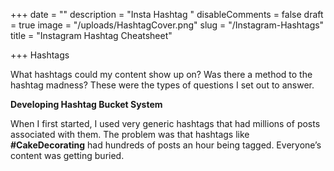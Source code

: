 +++
date = ""
description = "Insta Hashtag "
disableComments = false
draft = true
image = "/uploads/HashtagCover.png"
slug = "/Instagram-Hashtags"
title = "Instagram Hashtag Cheatsheet"

+++
Hashtags

What hashtags could my content show up on? Was there a method to the hashtag madness? These were the types of questions I set out to answer.

**Developing Hashtag Bucket System**

When I first started, I used very generic hashtags that had millions of posts associated with them. The problem was that hashtags like **#CakeDecorating** had hundreds of posts an hour being tagged. Everyone’s content was getting buried.